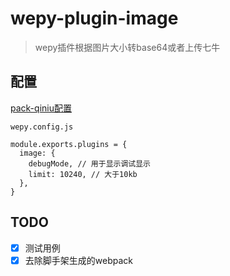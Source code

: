 # wepy-plugin-image

> wepy插件根据图片大小转base64或者上传七牛

## 配置 ##

[pack-qiniu配置](https://github.com/huixisheng/pack-qiniu)

`wepy.config.js`

```
module.exports.plugins = {
  image: {
    debugMode, // 用于显示调试显示
    limit: 10240, // 大于10kb
  },
}
```

## TODO  ##
- [x] 测试用例
- [x] 去除脚手架生成的webpack